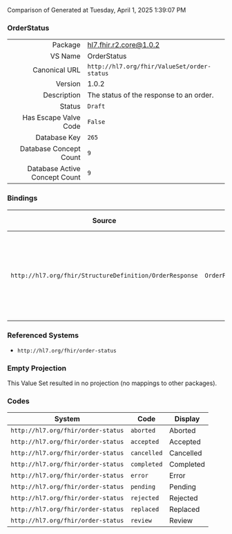 Comparison of 
Generated at Tuesday, April 1, 2025 1:39:07 PM

### OrderStatus

|      |     |
| ---: | --- |
| Package | hl7.fhir.r2.core@1.0.2 |
| VS Name | OrderStatus |
| Canonical URL | `http://hl7.org/fhir/ValueSet/order-status` |
| Version | 1.0.2 |
| Description | The status of the response to an order. |
| Status | `Draft` |
| Has Escape Valve Code | `False` |
| Database Key | `265` |
| Database Concept Count | `9` |
| Database Active Concept Count | `9` |
### Bindings

| Source | Element | Binding | Strength | Element Short |
| ------ | ------- | ------- | -------- | ------------- |
| `http://hl7.org/fhir/StructureDefinition/OrderResponse` | `OrderResponse.orderStatus` | `http://hl7.org/fhir/ValueSet/order-status` | `Required` | pending \| review \| rejected \| error \| accepted \| cancelled \| replaced \| aborted \| completed |

### Referenced Systems

* `http://hl7.org/fhir/order-status`
### Empty Projection

This Value Set resulted in no projection (no mappings to other packages).

### Codes

| System | Code | Display |
| ------ | ---- | ------- |
| `http://hl7.org/fhir/order-status` | `aborted` | Aborted |
| `http://hl7.org/fhir/order-status` | `accepted` | Accepted |
| `http://hl7.org/fhir/order-status` | `cancelled` | Cancelled |
| `http://hl7.org/fhir/order-status` | `completed` | Completed |
| `http://hl7.org/fhir/order-status` | `error` | Error |
| `http://hl7.org/fhir/order-status` | `pending` | Pending |
| `http://hl7.org/fhir/order-status` | `rejected` | Rejected |
| `http://hl7.org/fhir/order-status` | `replaced` | Replaced |
| `http://hl7.org/fhir/order-status` | `review` | Review |
